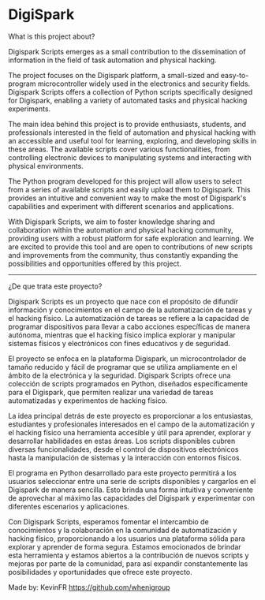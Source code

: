 # DigiSpark

What is this project about?

Digispark Scripts emerges as a small contribution to the dissemination of information in the field of task automation and physical hacking.

The project focuses on the Digispark platform, a small-sized and easy-to-program microcontroller widely used in the electronics and security fields. Digispark Scripts offers a collection of Python scripts specifically designed for Digispark, enabling a variety of automated tasks and physical hacking experiments.

The main idea behind this project is to provide enthusiasts, students, and professionals interested in the field of automation and physical hacking with an accessible and useful tool for learning, exploring, and developing skills in these areas. The available scripts cover various functionalities, from controlling electronic devices to manipulating systems and interacting with physical environments.

The Python program developed for this project will allow users to select from a series of available scripts and easily upload them to Digispark. This provides an intuitive and convenient way to make the most of Digispark's capabilities and experiment with different scenarios and applications.

With Digispark Scripts, we aim to foster knowledge sharing and collaboration within the automation and physical hacking community, providing users with a robust platform for safe exploration and learning. We are excited to provide this tool and are open to contributions of new scripts and improvements from the community, thus constantly expanding the possibilities and opportunities offered by this project.

_________________________________________________________________________________________________________________________________________

¿De que trata este proyecto?

Digispark Scripts es un proyecto que nace con el propósito de difundir información y conocimientos en el campo de la automatización de tareas y el hacking físico. La automatización de tareas se refiere a la capacidad de programar dispositivos para llevar a cabo acciones específicas de manera autónoma, mientras que el hacking físico implica explorar y manipular sistemas físicos y electrónicos con fines educativos y de seguridad.

El proyecto se enfoca en la plataforma Digispark, un microcontrolador de tamaño reducido y fácil de programar que se utiliza ampliamente en el ámbito de la electrónica y la seguridad. Digispark Scripts ofrece una colección de scripts programados en Python, diseñados específicamente para el Digispark, que permiten realizar una variedad de tareas automatizadas y experimentos de hacking físico.

La idea principal detrás de este proyecto es proporcionar a los entusiastas, estudiantes y profesionales interesados en el campo de la automatización y el hacking físico una herramienta accesible y útil para aprender, explorar y desarrollar habilidades en estas áreas. Los scripts disponibles cubren diversas funcionalidades, desde el control de dispositivos electrónicos hasta la manipulación de sistemas y la interacción con entornos físicos.

El programa en Python desarrollado para este proyecto permitirá a los usuarios seleccionar entre una serie de scripts disponibles y cargarlos en el Digispark de manera sencilla. Esto brinda una forma intuitiva y conveniente de aprovechar al máximo las capacidades del Digispark y experimentar con diferentes escenarios y aplicaciones.

Con Digispark Scripts, esperamos fomentar el intercambio de conocimientos y la colaboración en la comunidad de automatización y hacking físico, proporcionando a los usuarios una plataforma sólida para explorar y aprender de forma segura. Estamos emocionados de brindar esta herramienta y estamos abiertos a la contribución de nuevos scripts y mejoras por parte de la comunidad, para así expandir constantemente las posibilidades y oportunidades que ofrece este proyecto.

Made by: KevinFR  https://github.com/whenigroup
